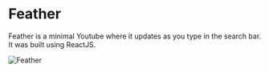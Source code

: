 # Feather
Feather is a minimal Youtube where it updates as you type in the search bar. It was built using ReactJS.

![Feather](https://thumbs.gfycat.com/GraveGregariousIndianpalmsquirrel-size_restricted.gif)
